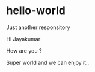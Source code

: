 # hello-world
Just another responsitory

Hi Jayakumar

How are you ?

Super world and we can enjoy it..

